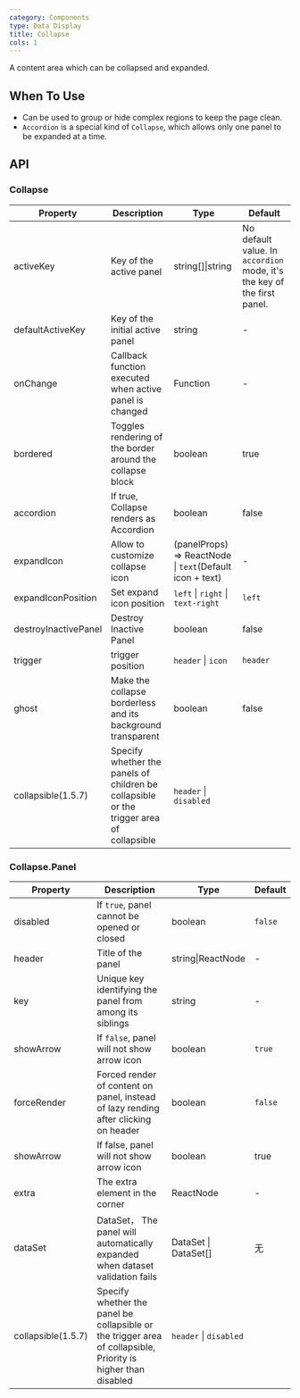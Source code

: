 ```yaml
---
category: Components
type: Data Display
title: Collapse
cols: 1
---
```


A content area which can be collapsed and expanded.

## When To Use

- Can be used to group or hide complex regions to keep the page clean.
- `Accordion` is a special kind of `Collapse`, which allows only one panel to be expanded at a time.

## API

### Collapse

| Property | Description | Type | Default |
| -------- | ----------- | ---- | ------- |
| activeKey | Key of the active panel | string\[]\|string | No default value. In `accordion` mode, it's the key of the first panel. |
| defaultActiveKey | Key of the initial active panel | string | - |
| onChange | Callback function executed when active panel is changed | Function | - |
| bordered | Toggles rendering of the border around the collapse block | boolean | true |
| accordion | If true, Collapse renders as Accordion	 | boolean | false |
| expandIcon | Allow to customize collapse icon | (panelProps) => ReactNode \| `text`(Default icon + text) | - |
| expandIconPosition | Set expand icon position | `left` \| `right` \| `text-right` | `left` |
| destroyInactivePanel | Destroy Inactive Panel | boolean | false |
| trigger | trigger position | `header` \| `icon` | `header` |
| ghost | Make the collapse borderless and its background transparent | boolean | false |
| collapsible(1.5.7) | Specify whether the panels of children be collapsible or the trigger area of collapsible | `header` \| `disabled` | |

### Collapse.Panel

| Property | Description | Type | Default |
| -------- | ----------- | ---- | ------- |
| disabled | If `true`, panel cannot be opened or closed | boolean | `false` |
| header | Title of the panel | string\|ReactNode | - |
| key | Unique key identifying the panel from among its siblings | string | - |
| showArrow | If `false`, panel will not show arrow icon | boolean | `true` |
| forceRender | Forced render of content on panel, instead of lazy rending after clicking on header | boolean | `false` |
| showArrow	| If false, panel will not show arrow icon	| boolean	|  true |
| extra	| The extra element in the corner | ReactNode | - |	
| dataSet	| DataSet， The panel will automatically expanded when dataset validation fails | DataSet \| DataSet[] | 无 |
| collapsible(1.5.7) | Specify whether the panel be collapsible or the trigger area of collapsible, Priority is higher than disabled | `header` \| `disabled` | |
